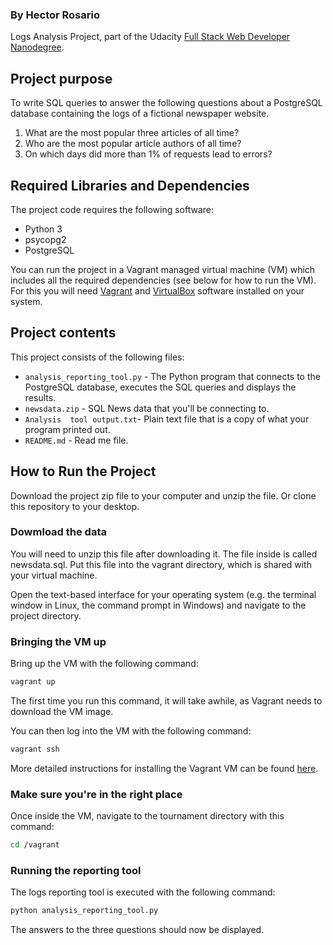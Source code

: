 ### By Hector Rosario

Logs Analysis Project, part of the Udacity
[Full Stack Web Developer Nanodegree](https://www.udacity.com/course/full-stack-web-developer-nanodegree--nd004).

## Project purpose
To write SQL queries to answer the following questions about a PostgreSQL
database containing the logs of a fictional newspaper website.

1. What are the most popular three articles of all time?
2. Who are the most popular article authors of all time?
3. On which days did more than 1% of requests lead to errors?

## Required Libraries and Dependencies
The project code requires the following software:

* Python 3
* psycopg2 
* PostgreSQL 

You can run the project in a Vagrant managed virtual machine (VM) which includes
all the required dependencies (see below for how to run the VM). For this you
will need [Vagrant](https://www.vagrantup.com/downloads) and
[VirtualBox](https://www.virtualbox.org/wiki/Downloads) software installed on
your system.

## Project contents
This project consists of the following files:

* `analysis_reporting_tool.py` - The Python program that connects to the PostgreSQL
  database, executes the SQL queries and displays the results.
* `newsdata.zip` - SQL News data that you'll be connecting to.
* `Analysis  tool output.txt`- Plain text file that is a copy of what your program printed out.
* `README.md` - Read me file.

## How to Run the Project

Download the project zip file to your computer and unzip the file. Or clone this
repository to your desktop.

### Dowmload the data

You will need to unzip this file after downloading it. The file inside is called newsdata.sql.
Put this file into the vagrant directory, which is shared with your virtual machine.

Open the text-based interface for your operating system (e.g. the terminal
window in Linux, the command prompt in Windows) and navigate to the project
directory.

### Bringing the VM up
Bring up the VM with the following command:

```bash
vagrant up
```

The first time you run this command, it will take awhile, as Vagrant needs to
download the VM image.

You can then log into the VM with the following command:

```bash
vagrant ssh
```

More detailed instructions for installing the Vagrant VM can be found
[here](https://www.udacity.com/wiki/ud197/install-vagrant).

### Make sure you're in the right place
Once inside the VM, navigate to the tournament directory with this command:

```bash
cd /vagrant
```

### Running the reporting tool
The logs reporting tool is executed with the following command:

```bash
python analysis_reporting_tool.py
```

The answers to the three questions should now be displayed.

